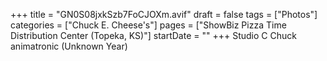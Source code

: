 +++
title = "GN0S08jxkSzb7FoCJOXm.avif"
draft = false
tags = ["Photos"]
categories = ["Chuck E. Cheese's"]
pages = ["ShowBiz Pizza Time Distribution Center (Topeka, KS)"]
startDate = ""
+++
Studio C Chuck animatronic (Unknown Year)
